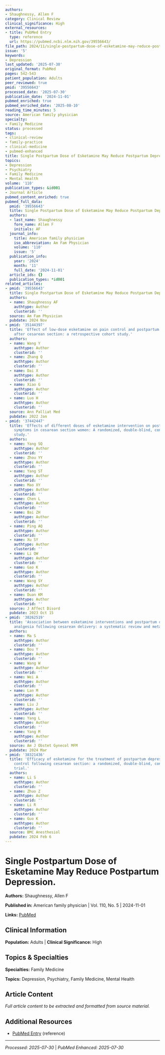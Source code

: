 ```yaml
---
authors:
- Shaughnessy, Allen F
category: Clinical Review
clinical_significance: High
external_resources:
- title: PubMed Entry
  type: reference
  url: https://pubmed.ncbi.nlm.nih.gov/39556643/
file_path: 2024/11/single-postpartum-dose-of-esketamine-may-reduce-postpartum-d.md
issue: '5'
keywords:
- Depression
last_updated: '2025-07-30'
original_format: PubMed
pages: 542-543
patient_population: Adults
peer_reviewed: true
pmid: '39556643'
processed_date: '2025-07-30'
publication_date: '2024-11-01'
pubmed_enriched: true
pubmed_enriched_date: '2025-08-10'
reading_time_minutes: 5
source: American family physician
specialty:
- Family Medicine
status: processed
tags:
- clinical-review
- family-practice
- clinical-medicine
- pubmed-enhanced
title: Single Postpartum Dose of Esketamine May Reduce Postpartum Depression.
topics:
- Depression
- Psychiatry
- Family Medicine
- Mental Health
volume: '110'
publication_types: &id001
- Journal Article
pubmed_content_enriched: true
pubmed_full_data:
  pmid: '39556643'
  title: Single Postpartum Dose of Esketamine May Reduce Postpartum Depression.
  authors:
  - last_name: Shaughnessy
    fore_name: Allen F
    initials: AF
  journal_info:
    title: American family physician
    iso_abbreviation: Am Fam Physician
    volume: '110'
    issue: '5'
  publication_info:
    year: '2024'
    month: '11'
    full_date: '2024-11-01'
  article_ids: {}
  publication_types: *id001
related_articles:
- pmid: '39556643'
  title: Single Postpartum Dose of Esketamine May Reduce Postpartum Depression.
  authors:
  - name: Shaughnessy AF
    authtype: Author
    clusterid: ''
  source: Am Fam Physician
  pubdate: 2024 Nov
- pmid: '35144397'
  title: 'Effect of low-dose esketamine on pain control and postpartum depression
    after cesarean section: a retrospective cohort study.'
  authors:
  - name: Wang Y
    authtype: Author
    clusterid: ''
  - name: Zhang Q
    authtype: Author
    clusterid: ''
  - name: Dai X
    authtype: Author
    clusterid: ''
  - name: Xiao G
    authtype: Author
    clusterid: ''
  - name: Luo H
    authtype: Author
    clusterid: ''
  source: Ann Palliat Med
  pubdate: 2022 Jan
- pmid: '37442447'
  title: 'Effects of different doses of esketamine intervention on postpartum depressive
    symptoms in cesarean section women: A randomized, double-blind, controlled clinical
    study.'
  authors:
  - name: Yang SQ
    authtype: Author
    clusterid: ''
  - name: Zhou YY
    authtype: Author
    clusterid: ''
  - name: Yang ST
    authtype: Author
    clusterid: ''
  - name: Mao XY
    authtype: Author
    clusterid: ''
  - name: Chen L
    authtype: Author
    clusterid: ''
  - name: Bai ZH
    authtype: Author
    clusterid: ''
  - name: Ping AQ
    authtype: Author
    clusterid: ''
  - name: Xu SY
    authtype: Author
    clusterid: ''
  - name: Li QW
    authtype: Author
    clusterid: ''
  - name: Gao K
    authtype: Author
    clusterid: ''
  - name: Wang SY
    authtype: Author
    clusterid: ''
  - name: Duan KM
    authtype: Author
    clusterid: ''
  source: J Affect Disord
  pubdate: 2023 Oct 15
- pmid: '38262519'
  title: 'Association between esketamine interventions and postpartum depression and
    analgesia following cesarean delivery: a systematic review and meta-analysis.'
  authors:
  - name: Ma S
    authtype: Author
    clusterid: ''
  - name: Dou Y
    authtype: Author
    clusterid: ''
  - name: Wang W
    authtype: Author
    clusterid: ''
  - name: Wei A
    authtype: Author
    clusterid: ''
  - name: Lan M
    authtype: Author
    clusterid: ''
  - name: Liu J
    authtype: Author
    clusterid: ''
  - name: Yang L
    authtype: Author
    clusterid: ''
  - name: Yang M
    authtype: Author
    clusterid: ''
  source: Am J Obstet Gynecol MFM
  pubdate: 2024 Mar
- pmid: '38321436'
  title: 'Efficacy of esketamine for the treatment of postpartum depression and pain
    control following cesarean section: a randomized, double-blind, controlled clinical
    trial.'
  authors:
  - name: Li S
    authtype: Author
    clusterid: ''
  - name: Zhuo Z
    authtype: Author
    clusterid: ''
  - name: Li R
    authtype: Author
    clusterid: ''
  - name: Guo K
    authtype: Author
    clusterid: ''
  source: BMC Anesthesiol
  pubdate: 2024 Feb 6
---
```


# Single Postpartum Dose of Esketamine May Reduce Postpartum Depression.

**Authors:** Shaughnessy, Allen F

**Published in:** American family physician | Vol. 110, No. 5 | 2024-11-01

**Links:** [PubMed](https://pubmed.ncbi.nlm.nih.gov/39556643/)

## Clinical Information

**Population:** Adults | **Clinical Significance:** High

## Topics & Specialties

**Specialties:** Family Medicine

**Topics:** Depression, Psychiatry, Family Medicine, Mental Health

## Article Content

*Full article content to be extracted and formatted from source material.*

## Additional Resources

- [PubMed Entry](https://pubmed.ncbi.nlm.nih.gov/39556643/) (reference)

---

*Processed: 2025-07-30* | *PubMed Enhanced: 2025-07-30*
